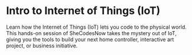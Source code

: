 # Intro to Internet of Things (IoT)
Learn how the Internet of Things (IoT) lets you code to the physical world.  This hands-on session of SheCodesNow takes the mystery out of IoT, giving you the tools to build your next home controller, interactive art project, or business initiative.

